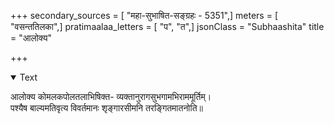 +++
secondary_sources = [ "महा-सुभाषित-सङ्ग्रहः - 5351",]
meters = [ "वसन्ततिलका",]
pratimaalaa_letters = [ "प", "त",]
jsonClass = "Subhaashita"
title = "आलोक्य"

+++

<details open><summary>Text</summary>

आलोक्य कोमलकपोलतलाभिषिक्त- व्यक्तानुरागसुभगामभिराममूर्तिम्।  
पश्यैष बाल्यमतिवृत्य विवर्तमानः शृङ्गारसीमनि तरङ्गितमातनोति॥
</details>
